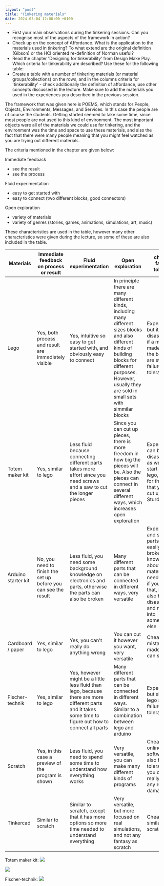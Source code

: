 ```yaml
---
layout: "post"
title: "Tinkering materials"
date: 2024-03-04 12:00:00 +0100
---
```


- First your main observations during the tinkering sessions. Can you recognise most of the aspects of the framework in action?
- Check up on the concept of Affordance. What is the application to the materials used in tinkering? To what extend are the original definition (Gibson) or the HCI oriented re-definition of Norman useful?
- Read the chapter 'Designing for tinkerability' from Design Make Play. Which criteria for tinkerability are described? Use these for the following table:
- Create a table with a number of tinkering materials (or material groups/collections) on the rows, and in the columns criteria for 'tinkerability' - check additionally the definition of affordance, use other concepts discussed in the lecture. Make sure to add the materials you used in the experiences you described in the previous session.

The framework that was given here is POEMS, which stands for People, Objects, Environments, Messages, and Services. In this case the people are of course the students. Getting started seemed to take some time, since most people are not used to this kind of environment. The most important objects were all of the materials we could use for tinkering, and the environment was the time and space to use these materials, and also the fact that there were many people meaning that you might feel watched as you are trying out different materials.

The criteria mentioned in the chapter are given below:

Immediate feedback

- see the result
- see the process

Fluid experimentation

- easy to get started with
- easy to connect (two different blocks, good connectors)

Open exploration

- variety of materials
- variety of genres (stories, games, animations, simulations, art, music)

These characteristics are used in the table, however many other characteristics were given during the lecture, so some of these are also included in the table.

| Materials           | Immediate feedback on process or result                         | Fluid experimentation                                                                                                                                     | Open exploration                                                                                                                                                                                                         | cheap / failure tolerant                                                                                                                                                     | reversible                     |     |     |     |     |     |     |     |     |     |
| ------------------- | --------------------------------------------------------------- | --------------------------------------------------------------------------------------------------------------------------------------------------------- | ------------------------------------------------------------------------------------------------------------------------------------------------------------------------------------------------------------------------ | ---------------------------------------------------------------------------------------------------------------------------------------------------------------------------- | ------------------------------ | --- | --- | --- | --- | --- | --- | --- | --- | --- |
| Lego                | Yes, both process and result are immediately visible            | Yes, intuitive so easy to get started with, and obviously easy to connect                                                                                 | In principle there are many different kinds, including many different sizes blocks and also different kinds of building blocks for different purposes. However, usually they are sold in small sets with simmilar blocks | Expensive, but it can be disassembled if a mistake is made, and the blocks are sturdy, so failure tolerant                                                                   | Yes                            |     |     |     |     |     |     |     |     |     |
| Totem maker kit     | Yes, similar to lego                                            | Less fluid because connecting different parts takes more effort since you need screws and a saw to cut the longer pieces                                  | Since you can cut up pieces, there is more freedom in how big the pieces will be. Also the pieces can connect in several different ways, which increases open exploration                                                | Expensive, can be disassembled as well to start over like lego, except for the parts that you have cut up. Sturdy blocks                                                     | Yes, except for the cut pieces |     |     |     |     |     |     |     |     |     |
| Arduino starter kit | No, you need to finish the set up before you can see the result | Less fluid, you need some background knowledge on electronics and parts, otherwise the parts can also be broken                                           | Many different parts that can be connected in different ways, very versatile                                                                                                                                             | Expensive, and some parts can be easily broken. Some knowledge about the materials is needed. But if you know that, it can also be disassembled and made into something else | Yes                            |     |     |     |     |     |     |     |     |     |
| Cardboard / paper   | Yes, similar to lego                                            | Yes, you can't really do anything wrong                                                                                                                   | You can cut it however you want, very versatile                                                                                                                                                                          | Cheap, so if a mistake is made you can start over                                                                                                                            | No                             |     |     |     |     |     |     |     |     |     |
| Fischer-technik     | Yes, similar to lego                                            | Yes, however might be a little less fluid than lego, because there are more different parts and it takes some time to figure out how to connect all parts | Many different parts that can be connected in different ways. Similar to a combination between lego and arduino                                                                                                          | Expensive, but similar to lego so failure tolerant                                                                                                                           | Yes                            |     |     |     |     |     |     |     |     |     |
| Scratch             | Yes, in this case a preview of the program is shown             | Less fluid, you need to spend some time to understand how everything works                                                                                | Very versatile, you can make many different kinds of programs                                                                                                                                                            | Cheap, free online software, also failure tolerant since you can't really cause any real damage                                                                              | Yes                            |     |     |     |     |     |     |     |     |     |
| Tinkercad           | Similar to scratch                                              | Similar to scratch, except that it has more options so more time needed to understand everything                                                          | Very versatile, but more focused on real simulations, and not any fantasy as scratch                                                                                                                                     | Cheap, similar to scratch                                                                                                                                                    | Yes                            |     |     |     |     |     |     |     |     |     |

Totem maker kit:
<img src="{{ site.baseurl }}/assets/img/materials.jpeg">

<img src="{{ site.baseurl }}/assets/img/materials2.jpeg">

Fischer-technik:
<img src="{{ site.baseurl }}/assets/img/materials3.jpeg">
